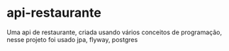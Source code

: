 # api-restaurante
Uma api de restaurante, criada usando vários conceitos de programação, nesse projeto foi usado jpa, flyway, postgres
